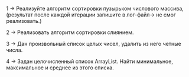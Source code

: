 1 -> Реализуйте алгоритм сортировки пузырьком числового массива, (результат после каждой итерации запишите в лог-файл-> не смог реализовать.)

2 -> Реализовать алгоритм сортировки слиянием.

3 -> Дан произвольный список целых чисел, удалить из него четные числа.

4 -> Задан целочисленный список ArrayList. Найти минимальное, максимальное и среднее из этого списка.